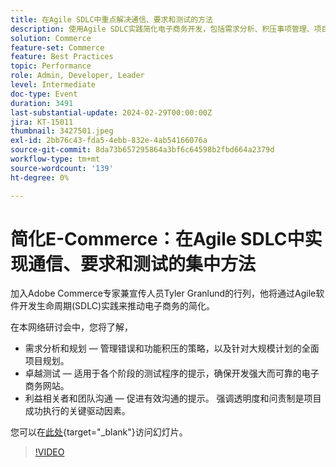 ```yaml
---
title: 在Agile SDLC中重点解决通信、要求和测试的方法
description: 使用Agile SDLC实践简化电子商务开发，包括需求分析、积压事项管理、项目规划、测试策略，以及促进透明、负责的通信以便成功执行。
solution: Commerce
feature-set: Commerce
feature: Best Practices
topic: Performance
role: Admin, Developer, Leader
level: Intermediate
doc-type: Event
duration: 3491
last-substantial-update: 2024-02-29T00:00:00Z
jira: KT-15011
thumbnail: 3427501.jpeg
exl-id: 2bb76c43-fda5-4ebb-832e-4ab54166076a
source-git-commit: 8da73b657295864a3bf6c64598b2fbd664a2379d
workflow-type: tm+mt
source-wordcount: '139'
ht-degree: 0%

---
```


# 简化E-Commerce：在Agile SDLC中实现通信、要求和测试的集中方法

加入Adobe Commerce专家兼宣传人员Tyler Granlund的行列，他将通过Agile软件开发生命周期(SDLC)实践来推动电子商务的简化。

在本网络研讨会中，您将了解，

* 需求分析和规划 — 管理错误和功能积压的策略，以及针对大规模计划的全面项目规划。
* 卓越测试 — 适用于各个阶段的测试程序的提示，确保开发强大而可靠的电子商务网站。
* 利益相关者和团队沟通 — 促进有效沟通的提示。 强调透明度和问责制是项目成功执行的关键驱动因素。

您可以在[此处](../../assets/commerce/agile-sldc-slides.pdf){target="_blank"}访问幻灯片。

>[!VIDEO](https://video.tv.adobe.com/v/3427501/?learn=on)
